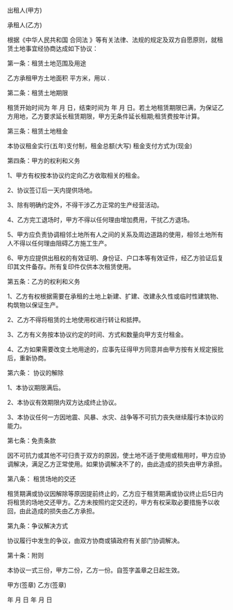 
 


出租人(甲方)


承租人(乙方)


根据《中华人民共和国
合同法
》等有关法律、法规的规定及双方自愿原则，就租赁土地事宜经协商达成如下协议：


第一条：租赁土地范围及用途


乙方承租甲方土地面积 平方米，用以 .


第二条：租赁土地期限


租赁开始时间为 年 月 日，结束时间为 年 月 日。若土地租赁期限已满，为保证乙方用地，乙方要求延长租赁期限，甲方无条件延长租期;租赁费按年计算。


第三条：租赁土地租金


本协议租金实行(五年)支付制，租金总额(大写) 租金支付方式为(现金)


第四条：甲方的权利和义务


1、甲方有权按本协议约定向乙方收取相关的租金。


2、协议签订后一天内提供场地。


3、除有明确约定外，不得干涉乙方正常的生产经营活动。


4、乙方完工退场时，甲方不得以任何理由增加费用，干扰乙方退场。


5、甲方应负责协调相邻土地所有人之间的关系及周边道路的使用，相邻土地所有人不得以任何理由阻碍乙方施工生产。


6、甲方应提供出租权的有效证明、身份证、户口本等有效证件，经乙方验证后复印其文件备存。所有复印件仅供本次租赁使用。


第五条：乙方的权利和义务


1、乙方有权根据需要在承租的土地上新建、扩建、改建永久性或临时性建筑物、构筑物以保证生产。


2、乙方不得将租赁的土地使用权进行转让和抵押。


3、乙方有义务按本协议约定的时间、方式和数量向甲方支付租金。


4、乙方如果需要改变土地用途的，应事先征得甲方同意并由甲方按有关规定报批后，重新协商。


第六条： 协议的解除


1、本协议期限满后。


2、本协议有效期限内双方达成终止协议。


3、本协议任何一方因地震、风暴、水灾、战争等不可抗力丧失继续履行本协议的能力。


第七条：免责条款


因不可抗力或其他不可归责于双方的原因，使土地不适于使用或租用时，甲方应协调解决，满足乙方正常使用。如果协调解决不了的，由此造成的损失由甲方承担。


第八条： 租赁场地的交还


租赁期满或协议因解除等原因提前终止的，乙方应于租赁期满或协议终止后5日内将租赁的场地交还甲方。乙方未按照约定交还的，甲方有权采取必要措施予以收回，由此造成的损失由乙方承担。


第九条：争议解决方式


协议履行中发生的争议，由双方协商或镇政府有关部门协调解决。


第十条：附则


本协议一式三份，甲方二份，乙方一份。自签字盖章之日起生效。


甲方(签章) 乙方(签章)


年 月 日 年 月 日
 


 

 
 
 
 
 
  


  
 

  


  


  
 
 
 
 

